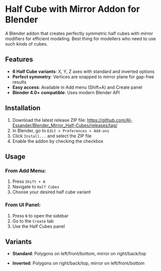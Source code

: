 # Half Cube with Mirror Addon for Blender

A Blender addon that creates perfectly symmetric half cubes with mirror modifiers for efficient modeling.
Best thing for modellers who need to use such kinds of cubes.

## Features

- **6 Half Cube variants**: X, Y, Z axes with standard and inverted options
- **Perfect symmetry**: Vertices are snapped to mirror plane for gap-free results
- **Easy access**: Available in Add menu (Shift+A) and Create panel
- **Blender 4.0+ compatible**: Uses modern Blender API

## Installation

1. Download the latest release ZIP file: https://github.com/Al-Essander/Blender_Mirror_Half-Cubes/releases/tag/
2. In Blender, go to `Edit > Preferences > Add-ons`
3. Click `Install...` and select the ZIP file
4. Enable the addon by checking the checkbox

## Usage

### From Add Menu:
1. Press `Shift + A`
2. Navigate to `Half Cubes`
3. Choose your desired half cube variant

### From UI Panel:
1. Press `N` to open the sidebar
2. Go to the `Create` tab
3. Use the Half Cubes panel

## Variants

- **Standard**: Polygons on left/front/bottom, mirror on right/back/top

- **Inverted**: Polygons on right/back/top, mirror on left/front/bottom

